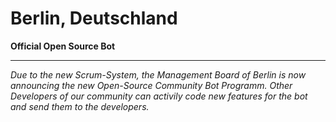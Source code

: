 # Berlin, Deutschland

**Official Open Source Bot**

---

*Due to the new Scrum-System, the Management Board of Berlin is now announcing the new Open-Source Community Bot Programm. Other Developers of our community can activily code new features for the bot and send them to the developers.*
